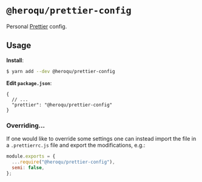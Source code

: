 # `@heroqu/prettier-config`

Personal [Prettier](https://prettier.io) config.

## Usage

**Install**:

```bash
$ yarn add --dev @heroqu/prettier-config
```

**Edit `package.json`**:

```jsonc
{
  // ...
  "prettier": "@heroqu/prettier-config"
}
```

### Overriding...

If one would like to override some settings one can instead import the file in a `.prettierrc.js` file and export the modifications, e.g.:

```javascript
module.exports = {
  ...require("@heroqu/prettier-config"),
  semi: false,
};
```
